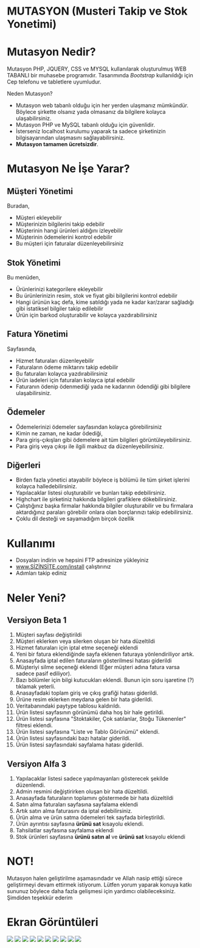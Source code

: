 MUTASYON (**Mu**steri **Ta**kip ve **S**tok **Yon**etimi)
=========================================================

Mutasyon Nedir?
===============
Mutasyon PHP, JQUERY, CSS ve MYSQL kullanılarak oluşturulmuş WEB TABANLI bir muhasebe programıdır. Tasarımında *Bootstrap* kullanıldığı için Cep telefonu ve tabletlere uyumludur.

Neden Mutasyon?
- Mutasyon web tabanlı olduğu için her yerden ulaşmanız mümkündür. Böylece şirkette olsanız yada olmasanız da bilgilere kolayca ulaşabilirsiniz.
- Mutasyon PHP ve MySQL tabanlı olduğu için güvenlidir.
- İsterseniz localhost kurulumu yaparak ta sadece şirketinizin bilgisayarından ulaşmasını sağlayabilirsiniz.
- **Mutasyon tamamen ücretsizdir**.

Mutasyon Ne İşe Yarar?
======================

Müşteri Yönetimi
----------------
Buradan,
- Müşteri ekleyebilir
- Müşterinizin bilgilerini takip edebilir
- Müşterinin hangi ürünleri aldığını izleyebilir
- Müşterinin ödemelerini kontrol edebilir
- Bu müşteri için faturalar düzenleyebilirsiniz

Stok Yönetimi
-------------
Bu menüden,
- Ürünlerinizi kategorilere ekleyebilir
- Bu ürünlerinizin resim, stok ve fiyat gibi bilgilerini kontrol edebilir
- Hangi ürünün kaç defa, kime satıldığı yada ne kadar kar/zarar sağladığı gibi istatiksel bilgiler takip edilebilir
- Ürün için barkod oluşturabilir ve kolayca yazdırabilirsiniz

Fatura Yönetimi
---------------
Sayfasında,
- Hizmet faturaları düzenleyebilir
- Faturaların ödeme miktarını takip edebilir
- Bu faturaları kolayca yazdırabilirsiniz
- Ürün iadeleri için faturaları kolayca iptal edebilir
- Faturanın ödenip ödenmediği yada ne kadarının ödendiği gibi bilgilere ulaşabilirsiniz.

Ödemeler
--------
- Ödemelerinizi ödemeler sayfasından kolayca görebilirsiniz
- Kimin ne zaman, ne kadar ödediği,
- Para giriş-çıkışları gibi ödemelere ait tüm bilgileri görüntüleyebilirsiniz.
- Para giriş veya çıkışı ile ilgili makbuz da düzenleyebilirsiniz.

Diğerleri
---------
- Birden fazla yönetici atayabilir böylece iş bölümü ile tüm şirket işlerini kolayca halledebilirsiniz.
- Yapılacaklar listesi oluşturabilir ve bunları takip edebilirsiniz.
- Highchart ile şirketiniz hakkında bilgileri grafiklere dökebilirsiniz.
- Çalıştığınız başka firmalar hakkında bilgiler oluşturabilir ve bu firmalara aktardığınız paraları görebilir onlara olan borçlarınızı takip edebilirsiniz.
- Çoklu dil desteği
ve sayamadığım birçok özellik

Kullanımı
=========
- Dosyaları indirin ve hepsini FTP adresinize yükleyiniz
- www.SİZİNSİTE.com/install çalıştırınız
- Adımları takip ediniz

Neler Yeni?
===========

Versiyon Beta 1
---------------
1. Müşteri sayfası değiştirildi
2. Müşteri eklerken veya silerken oluşan bir hata düzeltildi
3. Hizmet faturaları için iptal etme seçeneği eklendi
4. Yeni bir fatura eklendiğinde sayfa eklenen faturaya yönlendiriliyor artık.
5. Anasayfada iptal edilen faturaların gösterilmesi hatası giderildi
6. Müşteriyi silme seçeneği eklendi (Eğer müşteri adına fatura varsa sadece pasif ediliyor).
7. Bazı bölümler için bilgi kutucukları eklendi. Bunun için soru işaretine (?) tıklamak yeterli.
8. Anasayfadaki toplam giriş ve çıkış grafiği hatası giderildi.
9. Ürüne resim eklerken meydana gelen bir hata giderildi.
10. Veritabanındaki paytype tablosu kaldırıldı.
11. Ürün listesi sayfasının görünümü daha hoş bir hale getirildi.
12. Ürün listesi sayfasına "Stoktakiler, Çok satılanlar, Stoğu Tükenenler" filtresi eklendi.
13. Ürün listesi sayfasına "Liste ve Tablo Görünümü" eklendi.
14. Ürün listesi sayfasındaki bazı hatalar giderildi.
15. Ürün listesi sayfasındaki sayfalama hatası giderildi.

Versiyon Alfa 3
---------------
1. Yapılacaklar listesi sadece yapılmayanları gösterecek şekilde düzenlendi.
2. Admin resmini değiştirirken oluşan bir hata düzeltildi.
3. Anasayfada faturaların toplamını göstermede bir hata düzeltildi
4. Satın alma faturaları sayfasına sayfalama eklendi
5. Artık satın alma faturasını da iptal edebilirsiniz.
6. Ürün alma ve ürün satma ödemeleri tek sayfada birleştirildi.
7. Ürün ayrıntısı sayfasına **ürünü sat** kısayolu eklendi.
8. Tahsilatlar sayfasına sayfalama eklendi
9. Stok ürünleri sayfasına **ürünü satın al** ve **ürünü sat** kısayolu eklendi


NOT!
====
Mutasyon halen geliştirilme aşamasındadır ve Allah nasip ettiği sürece geliştirmeyi devam ettirmek istiyorum. Lütfen yorum yaparak konuya katkı sununuz böylece daha fazla gelişmesi için yardımcı olabileceksiniz. Şimdiden teşekkür ederim

Ekran Görüntüleri
=================
![ ](https://imagizer.imageshack.us/v2/348x379q90/922/NG4h9e.png)
![ ](https://imagizer.imageshack.us/v2/821x392q90/923/3sz46I.png)
![ ](https://imagizer.imageshack.us/v2/821x392q90/924/e4pGY5.png)
![ ](https://imagizer.imageshack.us/v2/821x392q90/923/IWI6TP.png)
![ ](https://imagizer.imageshack.us/v2/821x392q90/921/gt9W0e.png)
![ ](https://imagizer.imageshack.us/v2/821x392q90/924/klWEpp.png)
![ ](https://imagizer.imageshack.us/v2/821x392q90/922/SMB8sL.png)
![ ](https://imagizer.imageshack.us/v2/821x392q90/921/WqOlkZ.png)
![ ](https://imagizer.imageshack.us/v2/821x392q90/924/YZ8fAq.png)
![ ](https://imagizer.imageshack.us/v2/821x389q90/924/6uzsqh.png)
